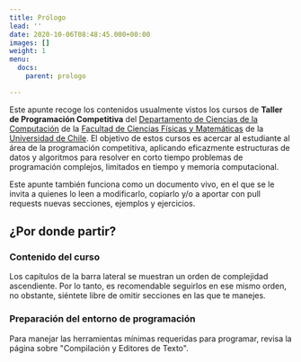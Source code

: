 ```yaml
---
title: Prólogo
lead: ''
date: 2020-10-06T08:48:45.000+00:00
images: []
weight: 1
menu:
  docs:
    parent: prologo

---
```

Este apunte recoge los contenidos usualmente vistos los cursos de **Taller de Programación Competitiva** del [Departamento de Ciencias de la Computación](https://dcc.uchile.cl) de la [Facultad de Ciencias Físicas y Matemáticas](https://ingenieria.uchile.cl) de la [Universidad de Chile](https://uchile.cl). El objetivo de estos cursos es acercar al estudiante al área de la programación competitiva, aplicando eficazmente estructuras de datos y algoritmos para resolver en corto tiempo problemas de programación complejos, limitados en tiempo y memoria computacional.

Este apunte también funciona como un documento vivo, en el que se le invita a quienes lo leen a modificarlo, copiarlo y/o a aportar con pull requests nuevas secciones, ejemplos y ejercicios.


## ¿Por donde partir?

### Contenido del curso

Los capítulos de la barra lateral se muestran un orden de complejidad ascendiente. Por lo tanto, es recomendable seguirlos en ese mismo orden, no obstante, siéntete libre de omitir secciones en las que te manejes.

### Preparación del entorno de programación

Para manejar las herramientas mínimas requeridas para programar, revisa la página sobre "Compilación y Editores de Texto".
